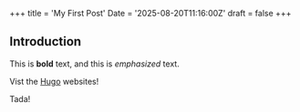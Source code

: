 +++
title = 'My First Post'
Date = '2025-08-20T11:16:00Z'
draft = false
+++
## Introduction

This is **bold** text, and this is *emphasized* text.

Vist the [Hugo](https://gohugo.io) websites!

Tada!